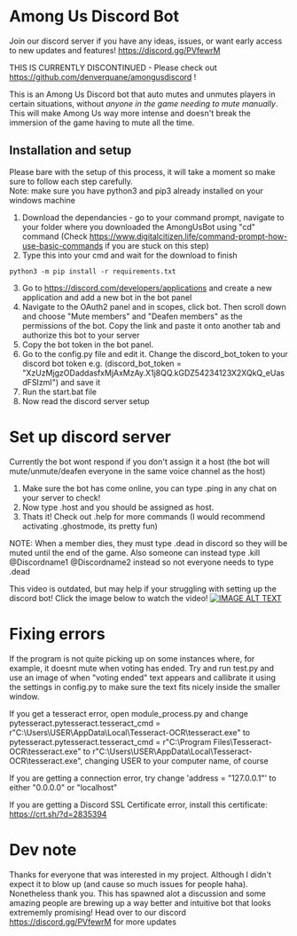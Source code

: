 # Among Us Discord Bot

Join our discord server if you have any ideas, issues, or want early access to new updates and features! https://discord.gg/PVfewrM<br />

THIS IS CURRENTLY DISCONTINUED - Please check out https://github.com/denverquane/amongusdiscord !

This is an Among Us Discord bot that auto mutes and unmutes players in certain situations, without *anyone in the game needing to mute manually*. This will make Among Us way more intense and doesn't break the immersion of the game having to mute all the time.

## Installation and setup

Please bare with the setup of this process, it will take a moment so make sure to follow each step carefully. <br />
Note: make sure you have python3 and pip3 already installed on your windows machine

1) Download the dependancies - go to your command prompt, navigate to your folder where you downloaded the AmongUsBot using "cd" command (Check https://www.digitalcitizen.life/command-prompt-how-use-basic-commands if you are stuck on this step)
2) Type this into your cmd and wait for the download to finish
``` 
python3 -m pip install -r requirements.txt
```
3) Go to https://discord.com/developers/applications and create a new application and add a new bot in the bot panel
4) Navigate to the OAuth2 panel and in scopes, click bot. Then scroll down and choose "Mute members" and "Deafen members" as the permissions of the bot. Copy the link and paste it onto another tab and authorize this bot to your server
6) Copy the bot token in the bot panel.
7) Go to the config.py file and edit it. Change the discord_bot_token to your discord bot token e.g. (discord_bot_token = "XzUzMjgzODaddasfxMjAxMzAy.X1j8QQ.kGDZ54234123X2XQkQ_eUasdFSIzmI") and save it
8) Run the start.bat file
9) Now read the discord server setup

# Set up discord server

Currently the bot wont respond if you don't assign it a host (the bot will mute/unmute/deafen everyone in the same voice channel as the host)

1) Make sure the bot has come online, you can type .ping in any chat on your server to check!
2) Now type .host and you should be assigned as host. 
3) Thats it! Check out .help for more commands (I would recommend activating .ghostmode, its pretty fun)

NOTE: When a member dies, they must type .dead in discord so they will be muted until the end of the game. Also someone can instead type .kill @Discordname1 @Discordname2 instead so not everyone needs to type .dead

This video is outdated, but may help if your struggling with setting up the discord bot! Click the image below to watch the video!
[![IMAGE ALT TEXT](https://i.imgur.com/VgEd7qa.jpg)](https://www.youtube.com/watch?v=TrBBLbwmQic "AMONG US Discord Mute Bot [Download and Setup Tutorial]")

# Fixing errors

If the program is not quite picking up on some instances where, for example, it doesnt mute when voting has ended. Try and run test.py and use an image of when "voting ended" text appears and callibrate it using the settings in config.py to make sure the text fits nicely inside the smaller window. 

If you get a tesseract error, open module_process.py and change pytesseract.pytesseract.tesseract_cmd = r"C:\Users\USER\AppData\Local\Tesseract-OCR\tesseract.exe" to pytesseract.pytesseract.tesseract_cmd = r"C:\Program Files\Tesseract-OCR\tesseract.exe" to r"C:\Users\USER\AppData\Local\Tesseract-OCR\tesseract.exe", changing USER to your computer name, of course

If you are getting a connection error, try change 'address = "127.0.0.1"' to either "0.0.0.0" or "localhost"

If you are getting a Discord SSL Certificate error, install this certificate: https://crt.sh/?d=2835394

# Dev note

Thanks for everyone that was interested in my project. Although I didn't expect it to blow up (and cause so much issues for people haha). Nonetheless thank you. This has spawned alot a discussion and some amazing people are brewing up a way better and intuitive bot that looks extrememly promising! Head over to our discord https://discord.gg/PVfewrM for more updates
